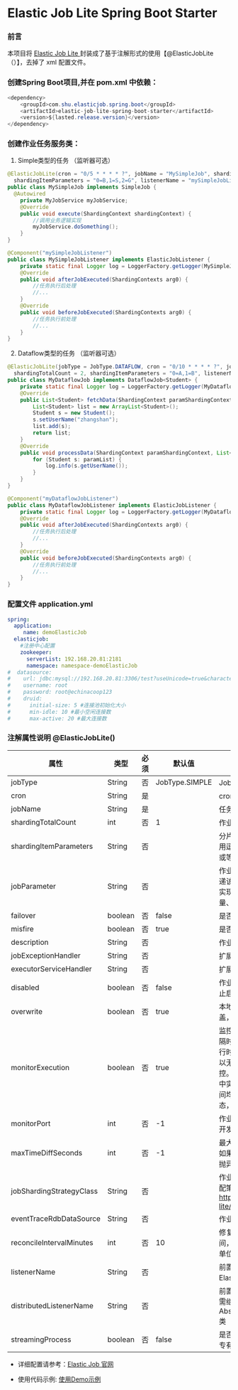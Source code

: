 # Elastic Job Lite Spring Boot Starter
### 前言
 本项目将 <a href="http://elasticjob.io/docs/elastic-job-lite/00-overview/"> Elastic Job Lite </a>封装成了基于注解形式的使用【@ElasticJobLite（）】，去掉了 xml 配置文件。

### 创建Spring Boot项目,并在 pom.xml 中依赖：
``` java
<dependency>
    <groupId>com.shu.elasticjob.spring.boot</groupId>
    <artifactId>elastic-job-lite-spring-boot-starter</artifactId>
    <version>${lasted.release.version}</version>
</dependency>
```
### 创建作业任务服务类：

1. Simple类型的任务 （监听器可选）
``` java
@ElasticJobLite(cron = "0/5 * * * * ?", jobName = "MySimpleJob", shardingTotalCount = 3, 
  shardingItemParameters = "0=B,1=S,2=G", listenerName = "mySimpleJobListener")
public class MySimpleJob implements SimpleJob {
  @Autowired
	private MyJobService myJobService;
	@Override
	public void execute(ShardingContext shardingContext) {
		//调用业务逻辑实现
		myJobService.doSomething();
	}
}
```
``` java 
@Component("mySimpleJobListener")
public class MySimpleJobListener implements ElasticJobListener {
	private static final Logger log = LoggerFactory.getLogger(MySimpleJobListener.class);
	@Override
	public void afterJobExecuted(ShardingContexts arg0) {
		//任务执行后处理
		//...
	}
	@Override
	public void beforeJobExecuted(ShardingContexts arg0) {
		//任务执行前处理
		//...
	}
}
```
2. Dataflow类型的任务 （监听器可选）
``` java
@ElasticJobLite(jobType = JobType.DATAFLOW, cron = "0/10 * * * * ?", jobName = "myDataflowJob", 
  shardingTotalCount = 2, shardingItemParameters = "0=A,1=B", listenerName = "myDataflowJobListener")
public class MyDataflowJob implements DataflowJob<Student> {
	private static final Logger log = LoggerFactory.getLogger(MyDataflowJob.class);
	@Override
	public List<Student> fetchData(ShardingContext paramShardingContext) {
		List<Student> list = new ArrayList<Student>();
		Student s = new Student();
		s.setUserName("zhangshan");
		list.add(s);
		return list;
	}
	@Override
	public void processData(ShardingContext paramShardingContext, List<Student> paramList) {
		for (Student s: paramList) {
			log.info(s.getUserName());
		}
	}
}

@Component("myDataflowJobListener")
public class MyDataflowJobListener implements ElasticJobListener {
	private static final Logger log = LoggerFactory.getLogger(MyDataflowJobListener.class);
	@Override
	public void afterJobExecuted(ShardingContexts arg0) {
		//任务执行后处理
		//...
	}
	@Override
	public void beforeJobExecuted(ShardingContexts arg0) {
		//任务执行前处理
		//...
	}
}
```
### 配置文件 application.yml
``` yml
spring:
  application:
     name: demoElasticJob
  elasticjob:
    #注册中心配置
    zookeeper:
      serverList: 192.168.20.81:2181
      namespace: namespace-demoElasticJob
#  datasource:
#    url: jdbc:mysql://192.168.20.81:3306/test?useUnicode=true&characterEncoding=utf8&useSSL=false
#    username: root
#    password: root@echinacoop123
#    druid:
#      initial-size: 5 #连接池初始化大小
#      min-idle: 10 #最小空闲连接数
#      max-active: 20 #最大连接数
```

### 注解属性说明 @ElasticJobLite()
属性 | 类型 | 必须 | 默认值 | 描述
----|----|----|----|----
jobType | String | 否 | JobType.SIMPLE | JobType.SIMPLE 或 JobType.DATAFLOW
cron | String | 是 |  | cron表达式，用于控制作业触发时间
jobName | String | 是 |  | 任务名称
shardingTotalCount | int | 否 | 1 | 作业分片总数
shardingItemParameters | String | 否 |  | 分片序列号和参数用等号分隔，多个键值对用逗号分隔 分片序列号从0开始，不可大于或等于作业分片总数 如：0=a,1=b,2=c
jobParameter | String | 否 |  | 作业自定义参数 作业自定义参数，可通过传递该参数为作业调度的业务方法传参，用于实现带参数的作业。例：每次获取的数据量、作业实例从数据库读取的主键等
failover | boolean | 否 | false | 是否开启失效转移
misfire | boolean | 否 | true | 是否开启错过任务重新执行
description | String | 否 |  | 作业描述信息
jobExceptionHandler | String | 否 |  | 扩展异常处理类
executorServiceHandler | String | 否 |  | 扩展作业处理线程池类
disabled | boolean | 否 | false | 作业是否禁止启动 可用于部署作业时，先禁止启动，部署结束后统一启动
overwrite | boolean | 否 | true | 本地配置是否可覆盖注册中心配置 如果可覆盖，每次启动作业都以本地配置为准
monitorExecution | boolean | 否 | true | 监控作业运行时状态 每次作业执行时间和间隔时间均非常短的情况，建议不监控作业运行时状态以提升效率。因为是瞬时状态，所以无必要监控。请用户自行增加数据堆积监控。并且不能保证数据重复选取，应在作业中实现幂等性。 每次作业执行时间和间隔时间均较长的情况，建议监控作业运行时状态，可保证数据不会重复选取。
monitorPort | int | 否 | -1 | 作业监控端口 建议配置作业监控端口, 方便开发者dump作业信息。
maxTimeDiffSeconds | int | 否 | -1 | 最大允许的本机与注册中心的时间误差秒数 如果时间误差超过配置秒数则作业启动时将抛异常 配置为-1表示不校验时间误差
jobShardingStrategyClass | String | 否 |  | 作业分片策略实现类全路径 默认使用平均分配策略 详情参见：作业分片策略 http://elasticjob.io/docs/elastic-job-lite/02-guide/job-sharding-strategy
eventTraceRdbDataSource | String | 否 |  | 作业事件追踪的数据源Bean引用
reconcileIntervalMinutes | int | 否 | 10 | 修复作业服务器不一致状态服务调度间隔时间，配置为小于1的任意值表示不执行修复 单位：分钟
listenerName | String | 否 |  | 前置后置任务监听实现类Bean引用，需实现ElasticJobListener接口
distributedListenerName | String | 否 |  | 前置后置任务分布式监听实现类Bean引用，需继承AbstractDistributeOnceElasticJobListener类
streamingProcess | boolean | 否 | false | 是否流式处理数据 (DataflowJob类型的作业专有属性)

	
- 详细配置请参考：<a href="http://elasticjob.io/docs/elastic-job-lite/02-guide/config-manual">Elastic Job 官网</a>

- 使用代码示例: <a href = "https://github.com/shujianhua/demo-integration/tree/master/demo-elastic-job">使用Demo示例</a>
